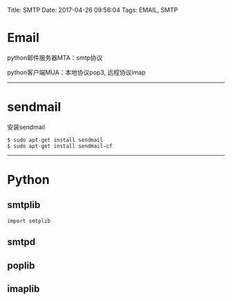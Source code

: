Title: SMTP
Date: 2017-04-26 09:56:04
Tags: EMAIL, SMTP



# Email

python邮件服务器MTA：smtp协议

python客户端MUA：本地协议pop3, 远程协议imap

***

# sendmail

安装sendmail

    $ sudo apt-get install sendmail
    $ sudo apt-get install sendmail-cf

***

# Python

## smtplib

    import smtplib

## smtpd

## poplib

## imaplib

